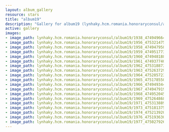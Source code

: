 ```yaml
---
layout: album_gallery
resource: stars
title: "album19"
description: "Gallery for album19 (lynhaky.hcm.romania.honoraryconsul/album19)"
active: gallery
images:
- image_path: lynhaky.hcm.romania.honoraryconsul/album19/1938_474949664_1154978432652782_4599126905227904544_n.jpg
- image_path: lynhaky.hcm.romania.honoraryconsul/album19/1956_475321475_1154975899319702_7473088667495591005_n.jpg
- image_path: lynhaky.hcm.romania.honoraryconsul/album19/1958_474947958_1154974522653173_8877354192511125884_n.jpg
- image_path: lynhaky.hcm.romania.honoraryconsul/album19/1959_474951773_1154974765986482_5752244591986290249_n.jpg
- image_path: lynhaky.hcm.romania.honoraryconsul/album19/1960_474948188_1154974992653126_8837940615512789122_n.jpg
- image_path: lynhaky.hcm.romania.honoraryconsul/album19/1961_474937740_1154974885986470_93879991606707972_n.jpg
- image_path: lynhaky.hcm.romania.honoraryconsul/album19/1962_475318873_1154974889319803_2218420801462797110_n.jpg
- image_path: lynhaky.hcm.romania.honoraryconsul/album19/1963_475263729_1154974769319815_3290124802272302184_n.jpg
- image_path: lynhaky.hcm.romania.honoraryconsul/album19/1964_475285723_1154974882653137_2790182153922016968_n.jpg
- image_path: lynhaky.hcm.romania.honoraryconsul/album19/1965_475178550_1154974755986483_6268752906595900281_n.jpg
- image_path: lynhaky.hcm.romania.honoraryconsul/album19/1966_474949344_1154974695986489_2986349968550953350_n.jpg
- image_path: lynhaky.hcm.romania.honoraryconsul/album19/1967_474947919_1154974902653135_2660285656536827628_n.jpg
- image_path: lynhaky.hcm.romania.honoraryconsul/album19/1968_474952045_1154974772653148_8165066844355428560_n.jpg
- image_path: lynhaky.hcm.romania.honoraryconsul/album19/1969_475264868_1154974745986484_4557870119160657284_n.jpg
- image_path: lynhaky.hcm.romania.honoraryconsul/album19/1971_475313889_1154973775986581_6274702346605897033_n.jpg
- image_path: lynhaky.hcm.romania.honoraryconsul/album19/1973_475181375_1154973645986594_1159912206687071712_n.jpg
- image_path: lynhaky.hcm.romania.honoraryconsul/album19/1974_475213920_1154973782653247_8404032339397514945_n.jpg
- image_path: lynhaky.hcm.romania.honoraryconsul/album19/1976_475193630_1154973582653267_5830307219991042386_n.jpg
- image_path: lynhaky.hcm.romania.honoraryconsul/album19/1977_475027926_1154257466058212_7166982275634456176_n.jpg
---
```

